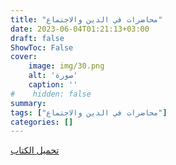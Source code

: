 ```yaml
---
title: "محاضرات في الدين والاجتماع"
date: 2023-06-04T01:21:13+03:00
draft: false
ShowToc: False
cover:
    image: img/30.png
    alt: 'صورة'
    caption: ''
#    hidden: false
summary: 
tags: ["محاضرات في الدين والاجتماع"]
categories: []
---
```

[تحميل الكتاب](./../../books/30.pdf)

